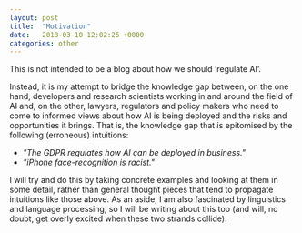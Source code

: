 ```yaml
---
layout: post
title:  "Motivation"
date:   2018-03-10 12:02:25 +0000
categories: other
---
```

This is not intended to be a blog about how we should ‘regulate AI’. 

Instead, it is my attempt to bridge the knowledge gap between, on the one hand, developers and research scientists working in and around the field of AI and, on the other, lawyers, regulators and policy makers who need to come to informed views about how AI is being deployed and the risks and opportunities it brings. That is, the knowledge gap that is epitomised by the following (erroneous) intuitions:

+ _"The GDPR regulates how AI can be deployed in business."_
+ _"iPhone face-recognition is racist."_

I will try and do this by taking concrete examples and looking at them in some detail, rather than general thought pieces that tend to propagate intuitions like those above. As an aside, I am also fascinated by linguistics and language processing, so I will be writing about this too (and will, no doubt, get overly excited when these two strands collide).